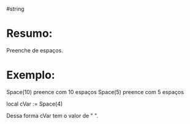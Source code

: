 #string 



# Resumo:
Preenche de espaços.



# Exemplo:
Space(10) preence com 10 espaços
Space(5) preence com 5 espaços


local cVar  :=  Space(4)

Dessa forma cVar tem o valor de  "    ".